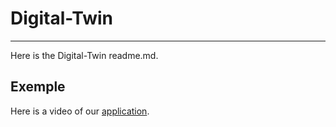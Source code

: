 # Digital-Twin
---

Here is the Digital-Twin readme.md.

## Exemple

Here is a video of our [application](https://www.youtube.com/watch?v=_6Yb9YLgItU&list=PL_7_H9j4EBUP2sV3jfq105vpyNiUSdNKO&index=3 "Digital-Twin application.").

